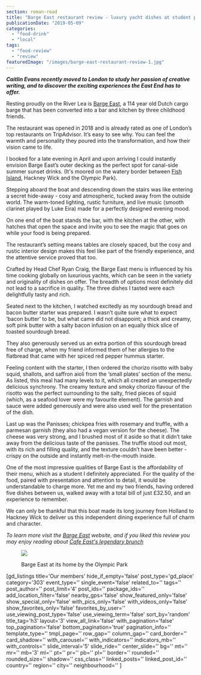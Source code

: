 ```yaml
---
section: roman-road
title: "Barge East restaurant review - luxury yacht dishes at student prices"
publicationDate: "2019-05-09"
categories: 
  - "food-drink"
  - "local"
tags: 
  - "food-review"
  - "review"
featuredImage: "/images/barge-east-restaurant-review-1.jpg"
---
```


**_Caitlin Evans recently moved to London to study her passion of creative writing, and to discover the exciting experiences the East End has to offer._**

Resting proudly on the River Lea is [Barge East](https://romanroadlondon.com/barge-east-restaurant-hackney-wick/), a 114 year old Dutch cargo barge that has been converted into a bar and kitchen by three childhood friends.

The restaurant was opened in 2018 and is already rated as one of London’s top restaurants on TripAdvisor. It’s easy to see why. You can feel the warmth and personality they poured into the transformation, and how their vision came to life.  

I booked for a late evening in April and upon arriving I could instantly envision Barge East’s outer decking as the perfect spot for canal-side summer sunset drinks. (It's moored on the watery border between [Fish Island](https://romanroadlondon.com/history-fish-island/), Hackney Wick and the Olympic Park).

Stepping aboard the boat and descending down the stairs was like entering a secret hide-away - cosy and atmospheric, tucked away from the outside world. The warm-toned lighting, rustic furniture, and live music (smooth clarinet played by Luke Eira) made for a perfectly designed evening mood.  

On one end of the boat stands the bar, with the kitchen at the other, with hatches that open the space and invite you to see the magic that goes on while your food is being prepared.

The restaurant’s setting means tables are closely spaced, but the cosy and rustic interior design makes this feel like part of the friendly experience, and the attentive service proved that too.  

Crafted by Head Chef Ryan Craig, the Barge East menu is influenced by his time cooking globally on luxurious yachts, which can be seen in the variety and originality of dishes on offer. The breadth of options most definitely did not lead to a sacrifice in quality. The three dishes I tasted were each delightfully tasty and rich.  

Seated next to the kitchen, I watched excitedly as my sourdough bread and bacon butter starter was prepared. I wasn’t quite sure what to expect ‘bacon butter’ to be, but what came did not disappoint; a thick and creamy, soft pink butter with a salty bacon infusion on an equally thick slice of toasted sourdough bread.

They also generously served us an extra portion of this sourdough bread free of charge, when my friend informed them of her allergies to the flatbread that came with her spiced red pepper hummus starter.  

Feeling content with the starter, I then ordered the chorizo risotto with baby squid, shallots, and saffron aioli from the ‘small plates’ section of the menu. As listed, this meal had many levels to it, which all created an unexpectedly delicious synchrony. The creamy texture and smoky chorizo flavour of the risotto was the perfect surrounding to the salty, fried pieces of squid (which, as a seafood lover were my favourite element). The garnish and sauce were added generously and were also used well for the presentation of the dish.  

Last up was the Panisses; chickpea fries with rosemary and truffle, with a parmesan garnish (they also had a vegan version for the cheese). The cheese was very strong, and I brushed most of it aside so that it didn’t take away from the delicious taste of the panisses. The truffle stood out most, with its rich and filling quality, and the texture couldn’t have been better - crispy on the outside and instantly melt-in-the-mouth inside.  

One of the most impressive qualities of Barge East is the affordability of their menu, which as a student I definitely appreciated. For the quality of the food, paired with presentation and attention to detail, it would be understandable to charge more. Yet me and my two friends, having ordered five dishes between us, walked away with a total bill of just £32.50, and an experience to remember.

We can only be thankful that this boat made its long journey from Holland to Hackney Wick to deliver us this independent dining experience full of charm and character.

_To learn more visit the [Barge East](https://www.bargeeast.com/) website, and if you liked this review you may enjoy reading about [Cafe East's legendary brunch](https://romanroadlondon.com/cafe-east-restaurant-review/)_

<figure>

![](/images/barge-east-restaurant-review-2-1024x683.jpg)

<figcaption>

Barge East at its home by the Olympic Park

</figcaption>

</figure>

\[gd\_listings title='Our members' hide\_if\_empty='false' post\_type='gd\_place' category='303' event\_type='' single\_event='false' related\_to='' tags='' post\_author='' post\_limit='4' post\_ids='' package\_ids='' add\_location\_filter='false' nearby\_gps='false' show\_featured\_only='false' show\_special\_only='false' with\_pics\_only='false' with\_videos\_only='false' show\_favorites\_only='false' favorites\_by\_user='' use\_viewing\_post\_type='false' use\_viewing\_term='false' sort\_by='random' title\_tag='h3' layout='3' view\_all\_link='false' with\_pagination='false' top\_pagination='false' bottom\_pagination='true' pagination\_info='' template\_type='' tmpl\_page='' row\_gap='' column\_gap='' card\_border='' card\_shadow='' with\_carousel='' with\_indicators='' indicators\_mb='' with\_controls='' slide\_interval='5' slide\_ride='' center\_slide='' bg='' mt='' mr='' mb='3' ml='' pt='' pr='' pb='' pl='' border='' rounded='' rounded\_size='' shadow='' css\_class='' linked\_posts='' linked\_post\_id='' country='' region='' city='' neighbourhood='' \]
